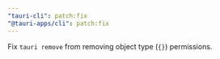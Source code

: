 ```yaml
---
"tauri-cli": patch:fix
"@tauri-apps/cli": patch:fix
---
```


Fix `tauri remove` from removing object type (`{}`) permissions.
